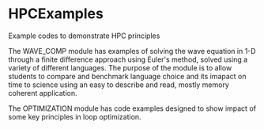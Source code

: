 # HPCExamples
Example codes to demonstrate HPC principles

The WAVE_COMP module has examples of solving the wave equation in 1-D through a finite difference approach using Euler's method, solved using a variety of different languages. The purpose of the module is to allow students to compare and benchmark language choice and its imapact on time to science using an easy to describe and read, mostly memory coherent application.

The OPTIMIZATION module has code examples designed to show impact of some key principles in loop optimization.
